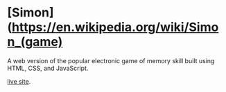 # [Simon](https://en.wikipedia.org/wiki/Simon_(game)

A web version of the popular electronic game of memory skill built using HTML, CSS, and JavaScript.

[live site](https://solaomi.github.io/simon/).
